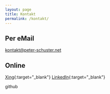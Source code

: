```yaml
---
layout: page
title: Kontakt
permalink: /kontakt/
---
```


## Per eMail

[kontakt@peter-schuster.net](mailto:kontakt@peter-schuster.net)

## Online

[Xing](https://www.xing.com/profile/Peter_Schuster54){:target="_blank"}
  [LinkedIn](http://de.linkedin.com/pub/peter-schuster/22/188/690){:target="_blank"}

github


